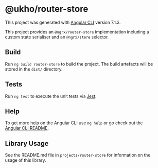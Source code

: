 # @ukho/router-store

This project was generated with [Angular CLI](https://github.com/angular/angular-cli) version 7.1.3.

This project provides an `@ngrx/router-store` implementation including a custom state serialiser and an `@ngrx/store` selector. 

## Build

Run `ng build router-store` to build the project. The build artefacts will be stored in the `dist/` directory.

## Tests

Run `ng test` to execute the unit tests via [Jest](https://jestjs.io/).

## Help

To get more help on the Angular CLI use `ng help` or go check out the [Angular CLI README](https://github.com/angular/angular-cli/blob/master/README.md).

## Library Usage

See the README.md file in `projects/router-store` for information on the usage of this library.
